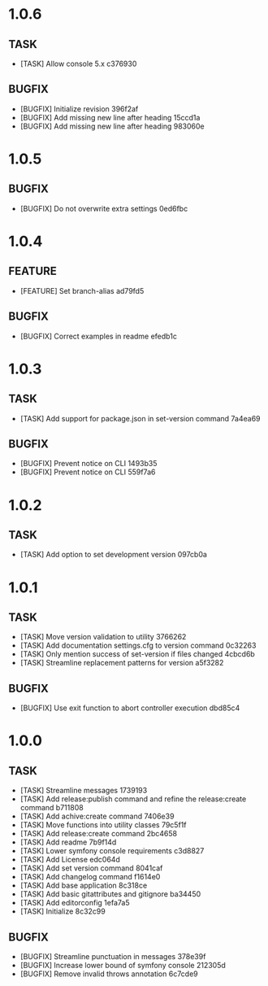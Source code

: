 # 1.0.6

## TASK

- [TASK] Allow console 5.x c376930

## BUGFIX

- [BUGFIX] Initialize revision 396f2af
- [BUGFIX] Add missing new line after heading 15ccd1a
- [BUGFIX] Add missing new line after heading 983060e

# 1.0.5

## BUGFIX

- [BUGFIX] Do not overwrite extra settings 0ed6fbc

# 1.0.4

## FEATURE

- [FEATURE] Set branch-alias ad79fd5

## BUGFIX

- [BUGFIX] Correct examples in readme efedb1c

# 1.0.3

## TASK

- [TASK] Add support for package.json in set-version command 7a4ea69

## BUGFIX

- [BUGFIX] Prevent notice on CLI 1493b35
- [BUGFIX] Prevent notice on CLI 559f7a6

# 1.0.2

## TASK

- [TASK] Add option to set development version 097cb0a

# 1.0.1

## TASK

- [TASK] Move version validation to utility 3766262
- [TASK] Add documentation settings.cfg to version command 0c32263
- [TASK] Only mention success of set-version if files changed 4cbcd6b
- [TASK] Streamline replacement patterns for version a5f3282

## BUGFIX

- [BUGFIX] Use exit function to abort controller execution dbd85c4

# 1.0.0

## TASK

- [TASK] Streamline messages 1739193
- [TASK] Add release:publish command and refine the release:create command b711808
- [TASK] Add achive:create command 7406e39
- [TASK] Move functions into utility classes 79c5f1f
- [TASK] Add release:create command 2bc4658
- [TASK] Add readme 7b9f14d
- [TASK] Lower symfony console requirements c3d8827
- [TASK] Add License edc064d
- [TASK] Add set version command 8041caf
- [TASK] Add changelog command f1614e0
- [TASK] Add base application 8c318ce
- [TASK] Add basic gitattributes and gitignore ba34450
- [TASK] Add editorconfig 1efa7a5
- [TASK] Initialize 8c32c99

## BUGFIX

- [BUGFIX] Streamline punctuation in messages 378e39f
- [BUGFIX] Increase lower bound of symfony console 212305d
- [BUGFIX] Remove invalid throws annotation 6c7cde9

